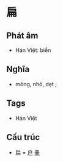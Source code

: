 # 扁

## Phát âm
* Hán Việt: biển

## Nghĩa
* mỏng, nhỏ, dẹt ;

## Tags
* Hán Việt

## Cấu trúc
* 扁 = [户](户.md) [冊](冊.md)

<script>window.HANZI_FIELD='扁';</script>